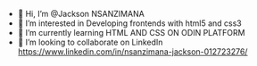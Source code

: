 - 👋 Hi, I’m @Jackson NSANZIMANA
- 👀 I’m interested in Developing frontends with html5 and css3
- 🌱 I’m currently learning HTML AND CSS ON ODIN PLATFORM
- 💞️ I’m looking to collaborate on LinkedIn https://www.linkedin.com/in/nsanzimana-jackson-012723276/

<!---
NSANZIMANAJackson/NSANZIMANAJackson is a ✨ special ✨ repository because its `README.md` (this file) appears on your GitHub profile.
You can click the Preview link to take a look at your changes.
--->
